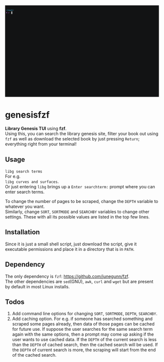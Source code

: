 ![](libg.gif)
# genesisfzf
**Library Genesis TUI** using **fzf**.  
Using this, you can search the library genesis site, filter your book out using `fzf` as well as download the selected book by just pressing `Return`; everything right from your terminal!

## Usage
`libg search terms`  
For e.g.  
`libg curves and surfaces`.   
Or just entering `libg` brings up a `Enter searchterm:` prompt where you can enter search terms.
 
To change the number of pages to be scraped, change the `DEPTH` variable to whatever you want.  
Similarly, change `SORT`, `SORTMODE` and `SEARCHBY` variables to change other settings. These with all its possible values are listed in the top few lines.  

## Installation
Since it is just a small shell script, just download the script, give it executable permissions and place it in a directory that is in `PATH`.
 
## Dependency
The only dependency is `fzf`: https://github.com/junegunn/fzf.   
The other dependencies are `sed`(GNU), `awk`, `curl` and `wget` but are present by default in most Linux installs. 

## Todos
1. Add command line options for changing `SORT`, `SORTMODE`, `DEPTH`, `SEARCHBY`.
2. Add caching option. For e.g. if someone has searched something and scraped some pages already, then data of those pages can be cached for future use. If suppose the user searches for the same search term again with the same options, then a prompt may come up asking if the user wants to use cached data. If the `DEPTH` of the current search is less than the `DEPTH` of cached search, then the cached search will be used. If the `DEPTH` of current search is more, the scraping will start from the end of the cached search.

